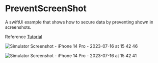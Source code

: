 
# PreventScreenShot

A swiftUI example that shows how to secure data by preventing shown in screenshots. 

Reference [Tutorial](https://www.youtube.com/watch?v=viao1kTWBoY&ab_channel=Kavsoft)


![Simulator Screenshot - iPhone 14 Pro - 2023-07-16 at 15 42 46](https://github.com/xyzbilal/PreventScreenShot/assets/18241412/bf9e1033-279f-4cef-a068-02c292bd01f2)


![Simulator Screenshot - iPhone 14 Pro - 2023-07-16 at 15 42 41](https://github.com/xyzbilal/PreventScreenShot/assets/18241412/b232884b-bebf-4d97-81a0-77082578198c)
